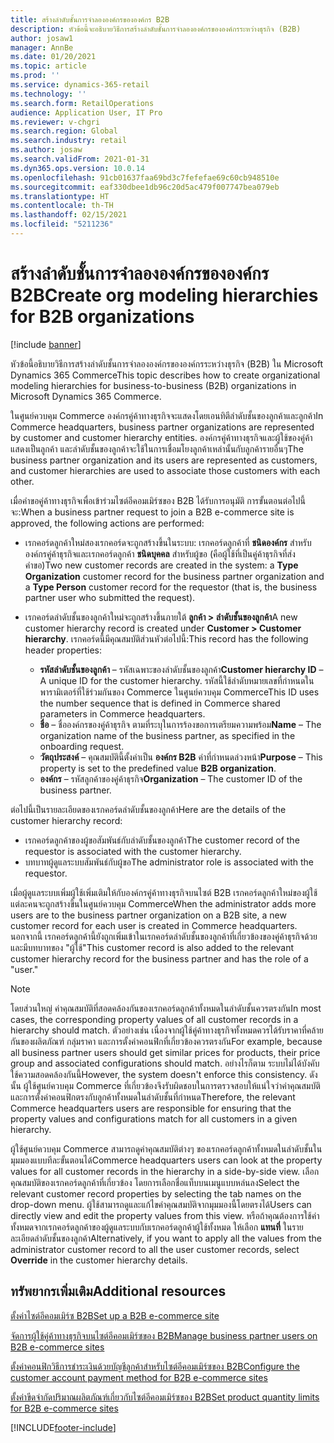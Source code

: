 ```yaml
---
title: สร้างลำดับชั้นการจำลององค์กรขององค์กร B2B
description: หัวข้อนี้จะอธิบายวิธีการสร้างลำดับชั้นการจำลององค์กรขององค์กรระหว่างธุรกิจ (B2B)
author: josaw1
manager: AnnBe
ms.date: 01/20/2021
ms.topic: article
ms.prod: ''
ms.service: dynamics-365-retail
ms.technology: ''
ms.search.form: RetailOperations
audience: Application User, IT Pro
ms.reviewer: v-chgri
ms.search.region: Global
ms.search.industry: retail
ms.author: josaw
ms.search.validFrom: 2021-01-31
ms.dyn365.ops.version: 10.0.14
ms.openlocfilehash: 91cb01637faa69bd3c7fefefae69c60cb948510e
ms.sourcegitcommit: eaf330dbee1db96c20d5ac479f007747bea079eb
ms.translationtype: HT
ms.contentlocale: th-TH
ms.lasthandoff: 02/15/2021
ms.locfileid: "5211236"
---
```

# <a name="create-org-modeling-hierarchies-for-b2b-organizations"></a><span data-ttu-id="b2b87-103">สร้างลำดับชั้นการจำลององค์กรขององค์กร B2B</span><span class="sxs-lookup"><span data-stu-id="b2b87-103">Create org modeling hierarchies for B2B organizations</span></span>

[!include [banner](../../includes/banner.md)]

<span data-ttu-id="b2b87-104">หัวข้อนี้อธิบายวิธีการสร้างลำดับชั้นการจำลององค์กรขององค์กรระหว่างธุรกิจ (B2B) ใน Microsoft Dynamics 365 Commerce</span><span class="sxs-lookup"><span data-stu-id="b2b87-104">This topic describes how to create organizational modeling hierarchies for business-to-business (B2B) organizations in Microsoft Dynamics 365 Commerce.</span></span>

<span data-ttu-id="b2b87-105">ในศูนย์ควบคุม Commerce องค์กรคู่ค้าทางธุรกิจจะแสดงโดยเอนทิตีลำดับชั้นของลูกค้าและลูกค้า</span><span class="sxs-lookup"><span data-stu-id="b2b87-105">In Commerce headquarters, business partner organizations are represented by customer and customer hierarchy entities.</span></span> <span data-ttu-id="b2b87-106">องค์กรคู่ค้าทางธุรกิจและผู้ใช้ของคู่ค้าแสดงเป็นลูกค้า และลำดับชั้นของลูกค้าจะใช้ในการเชื่อมโยงลูกค้าเหล่านั้นกับลูกค้ารายอื่นๆ</span><span class="sxs-lookup"><span data-stu-id="b2b87-106">The business partner organization and its users are represented as customers, and customer hierarchies are used to associate those customers with each other.</span></span>

<span data-ttu-id="b2b87-107">เมื่อคำขอคู่ค้าทางธุรกิจเพื่อเข้าร่วมไซต์อีคอมเมิร์ซของ B2B ได้รับการอนุมัติ การขั้นตอนต่อไปนี้จะ:</span><span class="sxs-lookup"><span data-stu-id="b2b87-107">When a business partner request to join a B2B e-commerce site is approved, the following actions are performed:</span></span>

- <span data-ttu-id="b2b87-108">เรกคอร์ดลูกค้าใหม่สองเรกคอร์ดจะถูกสร้างขึ้นในระบบ: เรกคอร์ดลูกค้าที่ **ชนิดองค์กร** สำหรับองค์กรคู่ค้าธุรกิจและเรกคอร์ดลูกค้า **ชนิดบุคคล** สำหรับผู้ขอ (คือผู้ใช้ที่เป็นคู่ค้าธุรกิจที่ส่งคำขอ)</span><span class="sxs-lookup"><span data-stu-id="b2b87-108">Two new customer records are created in the system: a **Type Organization** customer record for the business partner organization and a **Type Person** customer record for the requestor (that is, the business partner user who submitted the request).</span></span>
- <span data-ttu-id="b2b87-109">เรกคอร์ดลำดับชั้นของลูกค้าใหม่จะถูกสร้างขึ้นภายใต้ **ลูกค้า \> ลำดับชั้นของลูกค้า**</span><span class="sxs-lookup"><span data-stu-id="b2b87-109">A new customer hierarchy record is created under **Customer \> Customer hierarchy**.</span></span> <span data-ttu-id="b2b87-110">เรกคอร์ดนี้มีคุณสมบัติส่วนหัวต่อไปนี้:</span><span class="sxs-lookup"><span data-stu-id="b2b87-110">This record has the following header properties:</span></span>

    - <span data-ttu-id="b2b87-111">**รหัสลำดับชั้นของลูกค้า** – รหัสเฉพาะของลำดับชั้นของลูกค้า</span><span class="sxs-lookup"><span data-stu-id="b2b87-111">**Customer hierarchy ID** – A unique ID for the customer hierarchy.</span></span> <span data-ttu-id="b2b87-112">รหัสนี้ใช้ลำดับหมายเลขที่กําหนดในพารามิเตอร์ที่ใช้ร่วมกันของ Commerce ในศูนย์ควบคุม Commerce</span><span class="sxs-lookup"><span data-stu-id="b2b87-112">This ID uses the number sequence that is defined in Commerce shared parameters in Commerce headquarters.</span></span>
    - <span data-ttu-id="b2b87-113">**ชื่อ** – ชื่อองค์กรของคู่ค้าธุรกิจ ตามที่ระบุในการร้องขอการเตรียมความพร้อม</span><span class="sxs-lookup"><span data-stu-id="b2b87-113">**Name** – The organization name of the business partner, as specified in the onboarding request.</span></span>
    - <span data-ttu-id="b2b87-114">**วัตถุประสงค์** – คุณสมบัตินี้ตั้งค่าเป็น **องค์กร B2B** ค่าที่กําหนดล่วงหน้า</span><span class="sxs-lookup"><span data-stu-id="b2b87-114">**Purpose** – This property is set to the predefined value **B2B organization**.</span></span>
    - <span data-ttu-id="b2b87-115">**องค์กร** – รหัสลูกค้าของคู่ค้าธุรกิจ</span><span class="sxs-lookup"><span data-stu-id="b2b87-115">**Organization** – The customer ID of the business partner.</span></span>

<span data-ttu-id="b2b87-116">ต่อไปนี้เป็นรายละเอียดของเรกคอร์ดลำดับชั้นของลูกค้า</span><span class="sxs-lookup"><span data-stu-id="b2b87-116">Here are the details of the customer hierarchy record:</span></span>

- <span data-ttu-id="b2b87-117">เรกคอร์ดลูกค้าของผู้ขอสัมพันธ์กับลำดับชั้นของลูกค้า</span><span class="sxs-lookup"><span data-stu-id="b2b87-117">The customer record of the requestor is associated with the customer hierarchy.</span></span>
- <span data-ttu-id="b2b87-118">บทบาทผู้ดูแลระบบสัมพันธ์กับผู้ขอ</span><span class="sxs-lookup"><span data-stu-id="b2b87-118">The administrator role is associated with the requestor.</span></span>

<span data-ttu-id="b2b87-119">เมื่อผู้ดูแลระบบเพิ่มผู้ใช้เพิ่มเติมให้กับองค์กรคู่ค้าทางธุรกิจบนไซต์ B2B เรกคอร์ดลูกค้าใหม่ของผู้ใช้แต่ละคนจะถูกสร้างขึ้นในศูนย์ควบคุม Commerce</span><span class="sxs-lookup"><span data-stu-id="b2b87-119">When the administrator adds more users are to the business partner organization on a B2B site, a new customer record for each user is created in Commerce headquarters.</span></span> <span data-ttu-id="b2b87-120">นอกจากนี้ เรกคอร์ดลูกค้านี้ยังถูกเพิ่มเข้าในเรกคอร์ดลำดับชั้นของลูกค้าที่เกี่ยวข้องของคู่ค้าธุรกิจด้วย และมีบทบาทของ "ผู้ใช้"</span><span class="sxs-lookup"><span data-stu-id="b2b87-120">This customer record is also added to the relevant customer hierarchy record for the business partner and has the role of a "user."</span></span>

> [!NOTE]
> <span data-ttu-id="b2b87-121">โดยส่วนใหญ่ ค่าคุณสมบัติที่สอดคล้องกันของเรกคอร์ดลูกค้าทั้งหมดในลำดับชั้นควรตรงกัน</span><span class="sxs-lookup"><span data-stu-id="b2b87-121">In most cases, the corresponding property values of all customer records in a hierarchy should match.</span></span> <span data-ttu-id="b2b87-122">ตัวอย่างเช่น เนื่องจากผู้ใช้คู่ค้าทางธุรกิจทั้งหมดควรได้รับราคาที่คล้ายกันของผลิตภัณฑ์ กลุ่มราคา และการตั้งค่าคอนฟิกที่เกี่ยวข้องควรตรงกัน</span><span class="sxs-lookup"><span data-stu-id="b2b87-122">For example, because all business partner users should get similar prices for products, their price group and associated configurations should match.</span></span> <span data-ttu-id="b2b87-123">อย่างไรก็ตาม ระบบไม่ได้บังคับใช้ความสอดคล้องกันนี้</span><span class="sxs-lookup"><span data-stu-id="b2b87-123">However, the system doesn't enforce this consistency.</span></span> <span data-ttu-id="b2b87-124">ดังนั้น ผู้ใช้ศูนย์ควบคุม Commerce ที่เกี่ยวข้องจึงรับผิดชอบในการตรวจสอบให้แน่ใจว่าค่าคุณสมบัติและการตั้งค่าคอนฟิกตรงกับลูกค้าทั้งหมดในลำดับชั้นที่กําหนด</span><span class="sxs-lookup"><span data-stu-id="b2b87-124">Therefore, the relevant Commerce headquarters users are responsible for ensuring that the property values and configurations match for all customers in a given hierarchy.</span></span>

<span data-ttu-id="b2b87-125">ผู้ใช้ศูนย์ควบคุม Commerce สามารถดูค่าคุณสมบัติต่างๆ ของเรกคอร์ดลูกค้าทั้งหมดในลำดับชั้นในมุมมองแบบทีละขั้นตอนได้</span><span class="sxs-lookup"><span data-stu-id="b2b87-125">Commerce headquarters users can look at the property values for all customer records in the hierarchy in a side-by-side view.</span></span> <span data-ttu-id="b2b87-126">เลือกคุณสมบัติของเรกคอร์ดลูกค้าที่เกี่ยวข้อง โดยการเลือกชื่อแท็บบนเมนูแบบหล่นลง</span><span class="sxs-lookup"><span data-stu-id="b2b87-126">Select the relevant customer record properties by selecting the tab names on the drop-down menu.</span></span> <span data-ttu-id="b2b87-127">ผู้ใช้สามารถดูและแก้ไขค่าคุณสมบัติจากมุมมองนี้โดยตรงได้</span><span class="sxs-lookup"><span data-stu-id="b2b87-127">Users can directly view and edit the property values from this view.</span></span> <span data-ttu-id="b2b87-128">หรือถ้าคุณต้องการใช้ค่าทั้งหมดจากเรกคอร์ดลูกค้าของผู้ดูแลระบบกับเรกคอร์ดลูกค้าผู้ใช้ทั้งหมด ให้เลือก **แทนที่** ในรายละเอียดลำดับชั้นของลูกค้า</span><span class="sxs-lookup"><span data-stu-id="b2b87-128">Alternatively, if you want to apply all the values from the administrator customer record to all the user customer records, select **Override** in the customer hierarchy details.</span></span>

## <a name="additional-resources"></a><span data-ttu-id="b2b87-129">ทรัพยากรเพิ่มเติม</span><span class="sxs-lookup"><span data-stu-id="b2b87-129">Additional resources</span></span>

[<span data-ttu-id="b2b87-130">ตั้งค่าไซต์อีคอมเมิร์ซ B2B</span><span class="sxs-lookup"><span data-stu-id="b2b87-130">Set up a B2B e-commerce site</span></span>](set-up-b2b-site.md)

[<span data-ttu-id="b2b87-131">จัดการผู้ใช้คู่ค้าทางธุรกิจบนไซต์อีคอมเมิร์ซของ B2B</span><span class="sxs-lookup"><span data-stu-id="b2b87-131">Manage business partner users on B2B e-commerce sites</span></span>](manage-b2b-users.md)

[<span data-ttu-id="b2b87-132">ตั้งค่าคอนฟิกวิธีการชำระเงินด้วยบัญชีลูกค้าสำหรับไซต์อีคอมเมิร์ซของ B2B</span><span class="sxs-lookup"><span data-stu-id="b2b87-132">Configure the customer account payment method for B2B e-commerce sites</span></span>](payment-method.md)

[<span data-ttu-id="b2b87-133">ตั้งค่าขีดจํากัดปริมาณผลิตภัณฑ์เกี่ยวกับไซต์อีคอมเมิร์ซของ B2B</span><span class="sxs-lookup"><span data-stu-id="b2b87-133">Set product quantity limits for B2B e-commerce sites</span></span>](quantity-limits.md)


[!INCLUDE[footer-include](../../includes/footer-banner.md)]